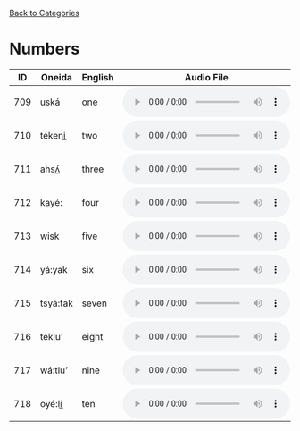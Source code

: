 [Back to Categories](../index.md)

# Numbers

| ID | Oneida | English | Audio File |
|---|---|---|---|
| 709 | uská | one | <audio src="../audio/709.mp3" controls></audio> |
| 710 | tékeni̲ | two | <audio src="../audio/710.mp3" controls></audio> |
| 711 | ahsʌ̲́ | three | <audio src="../audio/711.mp3" controls></audio> |
| 712 | kayé: | four | <audio src="../audio/712.mp3" controls></audio> |
| 713 | wisk | five | <audio src="../audio/713.mp3" controls></audio> |
| 714 | yá:yak | six | <audio src="../audio/714.mp3" controls></audio> |
| 715 | tsyá:tak | seven | <audio src="../audio/715.mp3" controls></audio> |
| 716 | teklu’ | eight | <audio src="../audio/716.mp3" controls></audio> |
| 717 | wá:tlu’ | nine | <audio src="../audio/717.mp3" controls></audio> |
| 718 | oyé:li̲ | ten | <audio src="../audio/718.mp3" controls></audio> |